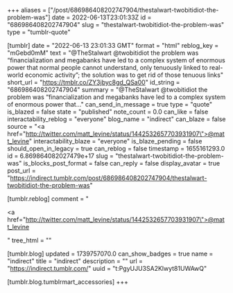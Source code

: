 +++
aliases = ["/post/686986408202747904/thestalwart-twobitidiot-the-problem-was"]
date = 2022-06-13T23:01:33Z
id = "686986408202747904"
slug = "thestalwart-twobitidiot-the-problem-was"
type = "tumblr-quote"

[tumblr]
date = "2022-06-13 23:01:33 GMT"
format = "html"
reblog_key = "mGebd0mM"
text = "@TheStalwart @twobitidiot the problem was &ldquo;financialization and megabanks have led to a complex system of enormous power that normal people cannot understand, only tenuously linked to real-world economic activity&rdquo;; the solution was to get rid of those tenuous links"
short_url = "https://tmblr.co/ZY3jbyc8gd_QSa00"
id_string = "686986408202747904"
summary = "@TheStalwart @twobitidiot the problem was “financialization and megabanks have led to a complex system of enormous power that..."
can_send_in_message = true
type = "quote"
is_blazed = false
state = "published"
note_count = 0.0
can_like = false
interactability_reblog = "everyone"
blog_name = "indirect"
can_blaze = false
source = "<a href=\"http://twitter.com/matt_levine/status/1442532657703931907\">@matt_levine</a>"
interactability_blaze = "everyone"
is_blaze_pending = false
should_open_in_legacy = true
can_reblog = false
timestamp = 1655161293.0
id = 6.869864082027479e+17
slug = "thestalwart-twobitidiot-the-problem-was"
is_blocks_post_format = false
can_reply = false
display_avatar = true
post_url = "https://indirect.tumblr.com/post/686986408202747904/thestalwart-twobitidiot-the-problem-was"

[tumblr.reblog]
comment = "<p><a href=\"http://twitter.com/matt_levine/status/1442532657703931907\">@matt_levine</a></p>"
tree_html = ""

[tumblr.blog]
updated = 1739757070.0
can_show_badges = true
name = "indirect"
title = "indirect"
description = ""
url = "https://indirect.tumblr.com/"
uuid = "t:PgyUJU3SA2Klwyt81UWAwQ"

[tumblr.blog.tumblrmart_accessories]
+++
